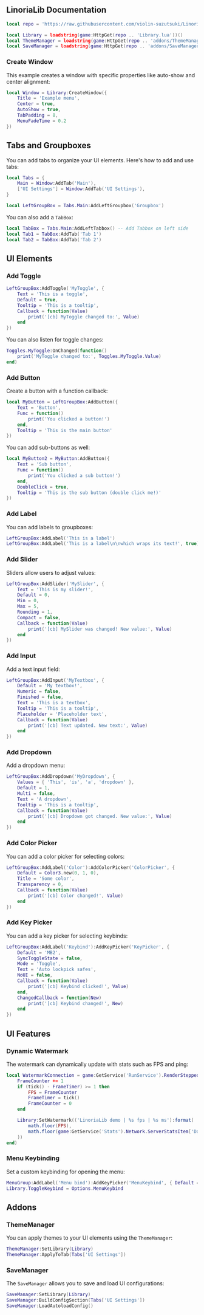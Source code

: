 ## LinoriaLib Documentation

```lua
local repo = 'https://raw.githubusercontent.com/violin-suzutsuki/LinoriaLib/main/'

local Library = loadstring(game:HttpGet(repo .. 'Library.lua'))()
local ThemeManager = loadstring(game:HttpGet(repo .. 'addons/ThemeManager.lua'))()
local SaveManager = loadstring(game:HttpGet(repo .. 'addons/SaveManager.lua'))()
```

### Create Window

This example creates a window with specific properties like auto-show and center alignment:

```lua
local Window = Library:CreateWindow({
    Title = 'Example menu',
    Center = true,
    AutoShow = true,
    TabPadding = 8,
    MenuFadeTime = 0.2
})
```

## Tabs and Groupboxes

You can add tabs to organize your UI elements. Here's how to add and use tabs:

```lua
local Tabs = {
    Main = Window:AddTab('Main'),
    ['UI Settings'] = Window:AddTab('UI Settings'),
}

local LeftGroupBox = Tabs.Main:AddLeftGroupbox('Groupbox')
```

You can also add a `TabBox`:

```lua
local TabBox = Tabs.Main:AddLeftTabbox() -- Add Tabbox on left side
local Tab1 = TabBox:AddTab('Tab 1')
local Tab2 = TabBox:AddTab('Tab 2')
```

## UI Elements

### Add Toggle

```lua
LeftGroupBox:AddToggle('MyToggle', {
    Text = 'This is a toggle',
    Default = true,
    Tooltip = 'This is a tooltip',
    Callback = function(Value)
        print('[cb] MyToggle changed to:', Value)
    end
})
```

You can also listen for toggle changes:

```lua
Toggles.MyToggle:OnChanged(function()
    print('MyToggle changed to:', Toggles.MyToggle.Value)
end)
```

### Add Button

Create a button with a function callback:

```lua
local MyButton = LeftGroupBox:AddButton({
    Text = 'Button',
    Func = function()
        print('You clicked a button!')
    end,
    Tooltip = 'This is the main button'
})
```

You can add sub-buttons as well:

```lua
local MyButton2 = MyButton:AddButton({
    Text = 'Sub button',
    Func = function()
        print('You clicked a sub button!')
    end,
    DoubleClick = true,
    Tooltip = 'This is the sub button (double click me!)'
})
```

### Add Label

You can add labels to groupboxes:

```lua
LeftGroupBox:AddLabel('This is a label')
LeftGroupBox:AddLabel('This is a label\n\nwhich wraps its text!', true)
```

### Add Slider

Sliders allow users to adjust values:

```lua
LeftGroupBox:AddSlider('MySlider', {
    Text = 'This is my slider!',
    Default = 0,
    Min = 0,
    Max = 5,
    Rounding = 1,
    Compact = false,
    Callback = function(Value)
        print('[cb] MySlider was changed! New value:', Value)
    end
})
```

### Add Input

Add a text input field:

```lua
LeftGroupBox:AddInput('MyTextbox', {
    Default = 'My textbox!',
    Numeric = false,
    Finished = false,
    Text = 'This is a textbox',
    Tooltip = 'This is a tooltip',
    Placeholder = 'Placeholder text',
    Callback = function(Value)
        print('[cb] Text updated. New text:', Value)
    end
})
```

### Add Dropdown

Add a dropdown menu:

```lua
LeftGroupBox:AddDropdown('MyDropdown', {
    Values = { 'This', 'is', 'a', 'dropdown' },
    Default = 1,
    Multi = false,
    Text = 'A dropdown',
    Tooltip = 'This is a tooltip',
    Callback = function(Value)
        print('[cb] Dropdown got changed. New value:', Value)
    end
})
```

### Add Color Picker

You can add a color picker for selecting colors:

```lua
LeftGroupBox:AddLabel('Color'):AddColorPicker('ColorPicker', {
    Default = Color3.new(0, 1, 0),
    Title = 'Some color',
    Transparency = 0,
    Callback = function(Value)
        print('[cb] Color changed!', Value)
    end
})
```

### Add Key Picker

You can add a key picker for selecting keybinds:

```lua
LeftGroupBox:AddLabel('Keybind'):AddKeyPicker('KeyPicker', {
    Default = 'MB2',
    SyncToggleState = false,
    Mode = 'Toggle',
    Text = 'Auto lockpick safes',
    NoUI = false,
    Callback = function(Value)
        print('[cb] Keybind clicked!', Value)
    end,
    ChangedCallback = function(New)
        print('[cb] Keybind changed!', New)
    end
})
```

## UI Features

### Dynamic Watermark

The watermark can dynamically update with stats such as FPS and ping:

```lua
local WatermarkConnection = game:GetService('RunService').RenderStepped:Connect(function()
    FrameCounter += 1
    if (tick() - FrameTimer) >= 1 then
        FPS = FrameCounter
        FrameTimer = tick()
        FrameCounter = 0
    end

    Library:SetWatermark(('LinoriaLib demo | %s fps | %s ms'):format(
        math.floor(FPS),
        math.floor(game:GetService('Stats').Network.ServerStatsItem['Data Ping']:GetValue())
    ))
end)
```

### Menu Keybinding

Set a custom keybinding for opening the menu:

```lua
MenuGroup:AddLabel('Menu bind'):AddKeyPicker('MenuKeybind', { Default = 'End', NoUI = true, Text = 'Menu keybind' })
Library.ToggleKeybind = Options.MenuKeybind
```

## Addons

### ThemeManager

You can apply themes to your UI elements using the `ThemeManager`:

```lua
ThemeManager:SetLibrary(Library)
ThemeManager:ApplyToTab(Tabs['UI Settings'])
```

### SaveManager

The `SaveManager` allows you to save and load UI configurations:

```lua
SaveManager:SetLibrary(Library)
SaveManager:BuildConfigSection(Tabs['UI Settings'])
SaveManager:LoadAutoloadConfig()
```

